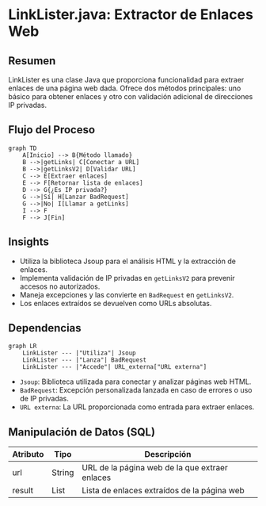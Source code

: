 # LinkLister.java: Extractor de Enlaces Web

## Resumen

LinkLister es una clase Java que proporciona funcionalidad para extraer enlaces de una página web dada. Ofrece dos métodos principales: uno básico para obtener enlaces y otro con validación adicional de direcciones IP privadas.

## Flujo del Proceso

```mermaid
graph TD
    A[Inicio] --> B{Método llamado}
    B -->|getLinks| C[Conectar a URL]
    B -->|getLinksV2| D[Validar URL]
    C --> E[Extraer enlaces]
    E --> F[Retornar lista de enlaces]
    D --> G{¿Es IP privada?}
    G -->|Sí| H[Lanzar BadRequest]
    G -->|No| I[Llamar a getLinks]
    I --> F
    F --> J[Fin]
```

## Insights

- Utiliza la biblioteca Jsoup para el análisis HTML y la extracción de enlaces.
- Implementa validación de IP privadas en `getLinksV2` para prevenir accesos no autorizados.
- Maneja excepciones y las convierte en `BadRequest` en `getLinksV2`.
- Los enlaces extraídos se devuelven como URLs absolutas.

## Dependencias

```mermaid
graph LR
    LinkLister --- |"Utiliza"| Jsoup
    LinkLister --- |"Lanza"| BadRequest
    LinkLister --- |"Accede"| URL_externa["URL externa"]
```

- `Jsoup`: Biblioteca utilizada para conectar y analizar páginas web HTML.
- `BadRequest`: Excepción personalizada lanzada en caso de errores o uso de IP privadas.
- `URL externa`: La URL proporcionada como entrada para extraer enlaces.

## Manipulación de Datos (SQL)

| Atributo | Tipo    | Descripción                                   |
|----------|---------|-----------------------------------------------|
| url      | String  | URL de la página web de la que extraer enlaces |
| result   | List<String> | Lista de enlaces extraídos de la página web  |
